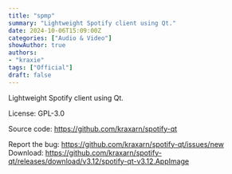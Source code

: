 ```yaml
---
title: "spmp"
summary: "Lightweight Spotify client using Qt."
date: 2024-10-06T15:09:00Z
categories: ["Audio & Video"]
showAuthor: true
authors:
- "kraxie"
tags: ["Official"]
draft: false
---
```


Lightweight Spotify client using Qt.

License: GPL-3.0

Source code: <https://github.com/kraxarn/spotify-qt>  

Report the bug: <https://github.com/kraxarn/spotify-qt/issues/new>  
Download: <https://github.com/kraxarn/spotify-qt/releases/download/v3.12/spotify-qt-v3.12.AppImage>
